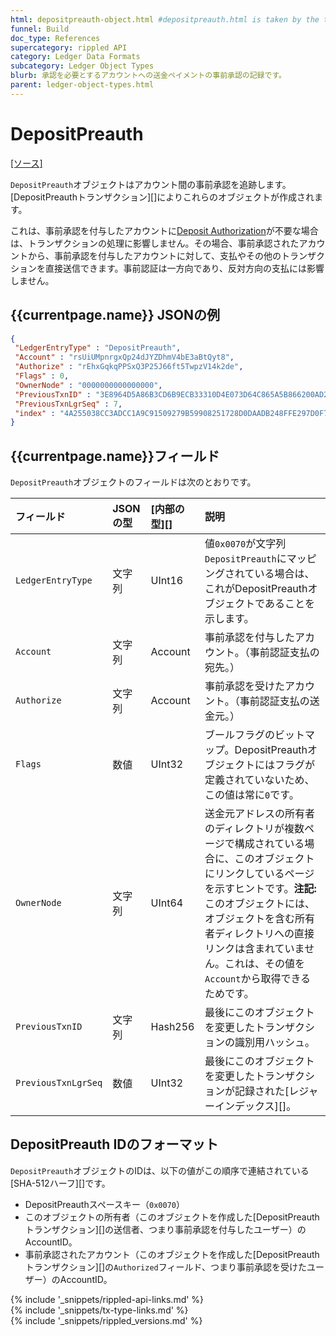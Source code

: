 ```yaml
---
html: depositpreauth-object.html #depositpreauth.html is taken by the tx type
funnel: Build
doc_type: References
supercategory: rippled API
category: Ledger Data Formats
subcategory: Ledger Object Types
blurb: 承認を必要とするアカウントへの送金ペイメントの事前承認の記録です。
parent: ledger-object-types.html
---
```

# DepositPreauth
[[ソース]<br>](https://github.com/ripple/rippled/blob/master/src/ripple/protocol/impl/LedgerFormats.cpp#L172-L178 "Source")

`DepositPreauth`オブジェクトはアカウント間の事前承認を追跡します。[DepositPreauthトランザクション][]によりこれらのオブジェクトが作成されます。

これは、事前承認を付与したアカウントに[Deposit Authorization](depositauth.html)が不要な場合は、トランザクションの処理に影響しません。その場合、事前承認されたアカウントから、事前承認を付与したアカウントに対して、支払やその他のトランザクションを直接送信できます。事前認証は一方向であり、反対方向の支払には影響しません。

## {{currentpage.name}} JSONの例

```json
{
 "LedgerEntryType" : "DepositPreauth",
 "Account" : "rsUiUMpnrgxQp24dJYZDhmV4bE3aBtQyt8",
 "Authorize" : "rEhxGqkqPPSxQ3P25J66ft5TwpzV14k2de",
 "Flags" : 0,
 "OwnerNode" : "0000000000000000",
 "PreviousTxnID" : "3E8964D5A86B3CD6B9ECB33310D4E073D64C865A5B866200AD2B7E29F8326702",
 "PreviousTxnLgrSeq" : 7,
 "index" : "4A255038CC3ADCC1A9C91509279B59908251728D0DAADB248FFE297D0F7E068C"
}
```

## {{currentpage.name}}フィールド

`DepositPreauth`オブジェクトのフィールドは次のとおりです。

| フィールド               | JSONの型        | [内部の型][] | 説明     |
|:--------------------|:-----------------|:------------------|:----------------|
| `LedgerEntryType`   | 文字列           | UInt16            | 値`0x0070`が文字列`DepositPreauth`にマッピングされている場合は、これがDepositPreauthオブジェクトであることを示します。 |
| `Account` | 文字列           | Account           | 事前承認を付与したアカウント。（事前認証支払の宛先。） |
| `Authorize` | 文字列 | Account | 事前承認を受けたアカウント。（事前認証支払の送金元。） |
| `Flags`             | 数値           | UInt32            |  ブールフラグのビットマップ。DepositPreauthオブジェクトにはフラグが定義されていないため、この値は常に`0`です。 |
| `OwnerNode`         | 文字列           | UInt64            | 送金元アドレスの所有者のディレクトリが複数ページで構成されている場合に、このオブジェクトにリンクしているページを示すヒントです。**注記:** このオブジェクトには、オブジェクトを含む所有者ディレクトリへの直接リンクは含まれていません。これは、その値を`Account`から取得できるためです。 |
| `PreviousTxnID`     | 文字列           | Hash256           | 最後にこのオブジェクトを変更したトランザクションの識別用ハッシュ。 |
| `PreviousTxnLgrSeq` | 数値           | UInt32            | 最後にこのオブジェクトを変更したトランザクションが記録された[レジャーインデックス][]。 |


## DepositPreauth IDのフォーマット

`DepositPreauth`オブジェクトのIDは、以下の値がこの順序で連結されている[SHA-512ハーフ][]です。

* DepositPreauthスペースキー（`0x0070`）
* このオブジェクトの所有者（このオブジェクトを作成した[DepositPreauthトランザクション][]の送信者、つまり事前承認を付与したユーザー）のAccountID。
* 事前承認されたアカウント（このオブジェクトを作成した[DepositPreauthトランザクション][]の`Authorized`フィールド、つまり事前承認を受けたユーザー）のAccountID。

<!--{# common link defs #}-->
{% include '_snippets/rippled-api-links.md' %}			
{% include '_snippets/tx-type-links.md' %}			
{% include '_snippets/rippled_versions.md' %}
